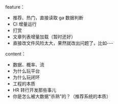 feature：

- 推荐、热门，直接读取 ga 数据判断
- CI 增量运行
- 打赏
- 文章列表增量加载（暂时还好）
- 直接改文件风险太大，果然就改出问题了，比如---

content：

- 数据、概率、流
- 为什么玩平台
- 为什么玩闭环
- 工程的本质
- HR 转行开发那些事儿
- 你是怎么被大数据“杀熟”的？（推荐系统的本质）
